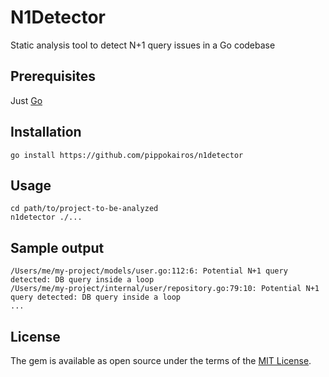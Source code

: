 # N1Detector
Static analysis tool to detect N+1 query issues in a Go codebase

## Prerequisites

Just [Go](https://go.dev)

## Installation

```
go install https://github.com/pippokairos/n1detector
```

## Usage

```
cd path/to/project-to-be-analyzed
n1detector ./...
```
## Sample output

```
/Users/me/my-project/models/user.go:112:6: Potential N+1 query detected: DB query inside a loop
/Users/me/my-project/internal/user/repository.go:79:10: Potential N+1 query detected: DB query inside a loop
...
```

## License

The gem is available as open source under the terms of the [MIT License](http://opensource.org/licenses/MIT).
